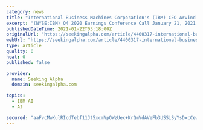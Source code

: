 ```yaml
---
category: news
title: "International Business Machines Corporation's (IBM) CEO Arvind Krishna on Q4 2020 Results - Earnings Call Transcript"
excerpt: "(NYSE:IBM) Q4 2020 Earnings Conference Call January 21, 2021 5:00 PM ET. Company Participants. Patricia Murphy - Vice President-Investo"
publishedDateTime: 2021-01-22T03:18:00Z
originalUrl: "https://seekingalpha.com/article/4400317-international-business-machines-corporations-ibm-ceo-arvind-krishna-on-q4-2020-results"
webUrl: "https://seekingalpha.com/article/4400317-international-business-machines-corporations-ibm-ceo-arvind-krishna-on-q4-2020-results"
type: article
quality: 0
heat: 0
published: false

provider:
  name: Seeking Alpha
  domain: seekingalpha.com

topics:
  - IBM AI
  - AI

secured: "aaFvcMwKulRIcdTebf11Jt5xcmVpOWzUex+KrQmVdAVeFb3USSiSyYsDxcCew9R5vDdugZwcxhv14S40KkOYqnyxqWIszhLh1fTHB3vlyZRjHgobADlcxlbSWL029CD8+1prtDLYegMfr0zSn+rc1ZL0VsDIQlRDIAnuX36zZIsz0d8tW16v56VvwqoMnYXh3KEsXpn314f355cGvKWNSKLFBHoZ0De0W4RSyWcCxgGq2qDFm1jevI4Ybwoe5/j+nnaXRTyBE3lay6imX/1qMGFwMdvNQ0JZkxltRq5wcLGPMVp0Vprnu/GcYpoTYwpCSmwdwBBci9EXQdoD1lI/wwOyxGFVrfd4157668BHpHg=;SweDIQW2pdLNwL78PL3AeQ=="
---
```


